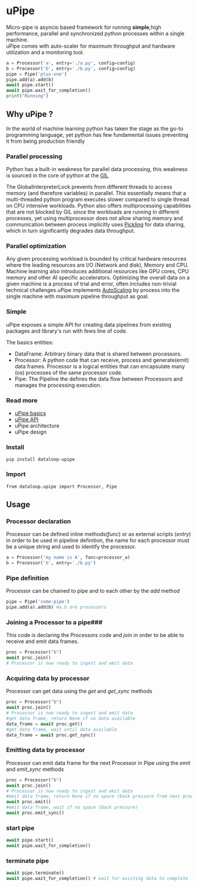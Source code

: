# uPipe #

Micro-pipe is asyncio based framework for running **simple**,high performance, parallel and synchronized python
processes within a single machine.  
uPipe comes with auto-scaler for maximum throughput and hardware utilization and a monitoring tool.

```python
a = Processor('a', entry='./a.py', config=config)
b = Processor('b', entry='./b.py', config=config)
pipe = Pipe('plus-one')
pipe.add(a).add(b)
await pipe.start()
await pipe.wait_for_completion()
print("Running")
```

## Why uPipe ? ##

In the world of machine learning python has taken the stage as the go-to programming language, yet python has few
fundamental issues preventing it from being production friendly

### Parallel processing ###

Python has a built-in weakness for parallel data processing, this weakness is sourced in the core of python at
the [GIL](https://wiki.python.org/moin/GlobalInterpreterLock)

The GlobalInterpreterLock prevents from different threads to access memory (and therefore variables) in parallel. This
essentially means that a multi-threaded python program executes slower compared to single thread on CPU intensive
workloads. Python also offers multiprocessing capabilities that are not blocked by GIL since the workloads are running
in different processes, yet using multiprocessor does not allow sharing memory and communication between process
implicitly uses [Pickling](https://docs.python.org/3/library/pickle.html) for data sharing, which in turn significantly
degrades data throughput.

### Parallel optimization ###

Any given processing workload is bounded by critical hardware resources where the leading resources are I/O (Network and
disk), Memory and CPU. Machine learning also introduces additional resources like GPU cores, CPU memory and other AI
specific accelerators. Optimizing the overall data on a given machine is a process of trial and error, often includes
non-trivial technical challenges.uPipe implements [AutoScaling](https://en.wikipedia.org/wiki/Autoscaling) by process
into the single machine with maximum pipeline throughput as goal.

### Simple ###

uPipe exposes a simple API for creating data pipelines from existing packages and library's run with fews line of code.

The basics entities:

* DataFrame: Arbitrary binary data that is shared between processors.
* Processor: A python code that can receive, process and generate(emit) data frames. Processor is a logical entities
  that can encapsulate many (os) processes of the same processor code.
* Pipe: The Pipeline the defines the data flow between Processors and manages the processing execution.

### Read more ###

* [uPipe basics](docs/basics/basics.md)
* [uPipe API](docs/api/api.md)
* uPipe architecture
* uPipe design

### Install ###

```shell
pip install dataloop-upipe
```

### Import ###

    from dataloop.upipe import Processor, Pipe

## Usage ##

### Processor declaration ###

Processor can be defined inline methods(_func_) or as external scripts (_entry_) in order to be used in pipeline
definition, the name for each processor must be a unique string and used to identify the processor.

```python
a = Processor('my name is A', func=processor_a)
b = Processor('b', entry='./b.py')
```

### Pipe definition ###

Processor can be chained to pipe and to each other by the _add_ method
```python
pipe = Pipe('some-pipe') 
pipe.add(a).add(b) #a,b are processors 
```

### Joining a Processor to a pipe###

This code is declaring the Processors code and _join_ in order to be able to receive and emit data frames.

```python
proc = Processor("b")
await proc.join()
# Processor is now ready to ingest and emit data 
```
### Acquiring data by processor ###

Processor can get data using the _get_  and _get_sync_ methods
```python
proc = Processor("b")
await proc.join()
# Processor is now ready to ingest and emit data 
#get data frame, return None if no data available 
data_frame = await proc.get()
#get data frame, wait until data available 
data_frame = await proc.get_sync()
```
### Emitting data by processor ###

Processor can emit data frame for the next Processor in Pipe using the _emit_  and _emit_sync_ methods
```python
proc = Processor("b")
await proc.join()
# Processor is now ready to ingest and emit data 
#emit data frame, return None if no space (back pressure from next processor) 
await proc.emit()
#emit data frame, wait if no space (back pressure) 
await proc.emit_sync()
```
### start pipe ###
```python
await pipe.start()
await pipe.wait_for_completion()
```
### terminate pipe ###
```python
await pipe.terminate()
await pipe.wait_for_completion() # wait for existing data to complete
```